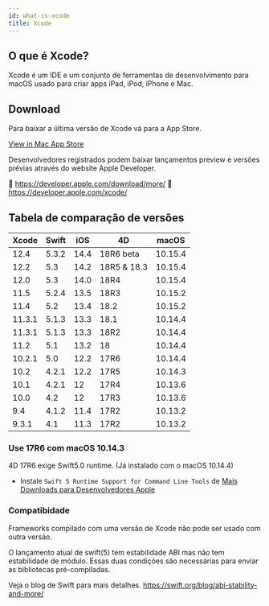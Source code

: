 ```yaml
---
id: what-is-xcode
title: Xcode
---
```


## O que é Xcode?

Xcode é um IDE e um conjunto de ferramentas de desenvolvimento para macOS usado para criar apps iPad, iPod, iPhone e Mac.

## Download

Para baixar a última versão de Xcode vá para a App Store.

<div className="center-button">
<a className="button button--primary" href="macappstore://itunes.apple.com/app/id497799835?mt=12">View in Mac App Store </a>
</div>

Desenvolvedores registrados podem baixar lançamentos preview e versões prévias através do website Apple Developer.

🔗 https://developer.apple.com/download/more/ 🔗 https://developer.apple.com/xcode/

## Tabela de comparação de versões

| Xcode  | Swift | iOS  | 4D          | macOS   |
| ------ | ----- | ---- | ----------- | ------- |
| 12.4   | 5.3.2 | 14.4 | 18R6 beta   | 10.15.4 |
| 12.2   | 5.3   | 14.2 | 18R5 & 18.3 | 10.15.4 |
| 12.0   | 5.3   | 14.0 | 18R4        | 10.15.4 |
| 11.5   | 5.2.4 | 13.5 | 18R3        | 10.15.2 |
| 11.4   | 5.2   | 13.4 | 18.2        | 10.15.2 |
| 11.3.1 | 5.1.3 | 13.3 | 18.1        | 10.14.4 |
| 11.3.1 | 5.1.3 | 13.3 | 18R2        | 10.14.4 |
| 11.2   | 5.1   | 13.2 | 18          | 10.14.4 |
| 10.2.1 | 5.0   | 12.2 | 17R6        | 10.14.4 |
| 10.2   | 4.2.1 | 12.2 | 17R5        | 10.14.3 |
| 10.1   | 4.2.1 | 12   | 17R4        | 10.13.6 |
| 10.0   | 4.2   | 12   | 17R3        | 10.13.6 |
| 9.4    | 4.1.2 | 11.4 | 17R2        | 10.13.2 |
| 9.3.1  | 4.1   | 11.3 | 17R2        | 10.13.2 |


### Use 17R6 com macOS 10.14.3

4D 17R6 exige Swift5.0 runtime. (Já instalado com o macOS 10.14.4)

 - Instale `Swift 5 Runtime Support for Command Line Tools` de [Mais  Downloads para Desenvolvedores Apple](https://developer.apple.com/download/more/)


### Compatibidade

Frameworks compilado com uma versão de Xcode não pode ser usado com outra versão.

O lançamento atual de swift(5) tem estabilidade ABI mas não tem estabilidade de módulo. Essas duas condições são necessárias para enviar as bibliotecas pré-compiladas.

Veja o blog de Swift para mais detalhes. https://swift.org/blog/abi-stability-and-more/
